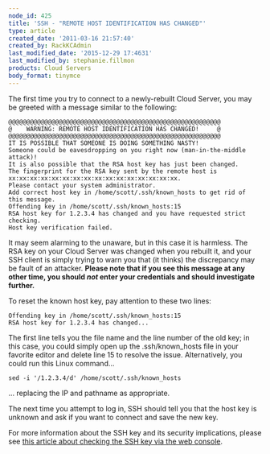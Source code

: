 ```yaml
---
node_id: 425
title: 'SSH - "REMOTE HOST IDENTIFICATION HAS CHANGED"'
type: article
created_date: '2011-03-16 21:57:40'
created_by: RackKCAdmin
last_modified_date: '2015-12-29 17:4631'
last_modified_by: stephanie.fillmon
products: Cloud Servers
body_format: tinymce
---
```


The first time you try to connect to a newly-rebuilt Cloud Server, you
may be greeted with a message similar to the following:

    @@@@@@@@@@@@@@@@@@@@@@@@@@@@@@@@@@@@@@@@@@@@@@@@@@@@@@@@@@@
    @    WARNING: REMOTE HOST IDENTIFICATION HAS CHANGED!     @
    @@@@@@@@@@@@@@@@@@@@@@@@@@@@@@@@@@@@@@@@@@@@@@@@@@@@@@@@@@@
    IT IS POSSIBLE THAT SOMEONE IS DOING SOMETHING NASTY!      
    Someone could be eavesdropping on you right now (man-in-the-middle attack)!
    It is also possible that the RSA host key has just been changed.           
    The fingerprint for the RSA key sent by the remote host is                 
    xx:xx:xx:xx:xx:xx:xx:xx:xx:xx:xx:xx:xx:xx:xx:xx.                           
    Please contact your system administrator.
    Add correct host key in /home/scott/.ssh/known_hosts to get rid of this message.
    Offending key in /home/scott/.ssh/known_hosts:15                                
    RSA host key for 1.2.3.4 has changed and you have requested strict checking.
    Host key verification failed.

It may seem alarming to the unaware, but in this case it is harmless.
The RSA key on your Cloud Server was changed when you rebuilt it, and
your SSH client is simply trying to warn you that (it thinks) the
discrepancy may be fault of an attacker. **Please note that if you see
this message at any other time, you should *not* enter your credentials
and should investigate further.**

To reset the known host key, pay attention to these two lines:

    Offending key in /home/scott/.ssh/known_hosts:15                                
    RSA host key for 1.2.3.4 has changed...

The first line tells you the file name and the line number of the old
key; in this case, you could simply open up the .ssh/known\_hosts file
in your favorite editor and delete line 15 to resolve the issue.
Alternatively, you could run this Linux command...

    sed -i '/1.2.3.4/d' /home/scott/.ssh/known_hosts

... replacing the IP and pathname as appropriate.

The next time you attempt to log in, SSH should tell you that the host
key is unknown and ask if you want to connect and save the new key.

For more information about the SSH key and its security implications,
please see [this article about checking the SSH key via the web
console](http://www.rackspace.com/knowledge_center/article/rackspace-cloud-essentials-checking-a-server%E2%80%99s-ssh-host-fingerprint-with-the-web-console).

